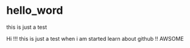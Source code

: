 # hello_word
this is just a test

Hi !!!
this is just a test when i am started learn about github !!
AWSOME
